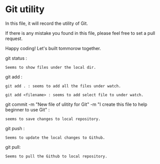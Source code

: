 # Git utility
In this file, it will record the utility of Git. 

If there is any mistake you found in this file, please feel free to set a pull request.

Happy coding! Let's built tommorow together.

git status :

    Seems to show files under the local dir.

git add :

    git add . : seems to add all the files under watch.

    git add <filename> : seems to add select file to under watch.

git commit -m "New file of ulitity for Git" -m "I create this file to help beginner to use Git" :

    seems to save changes to local repository.

git push : 

    Seems to update the local changes to Github.

git pull:

    Seems to pull the Github to local repository.


    





